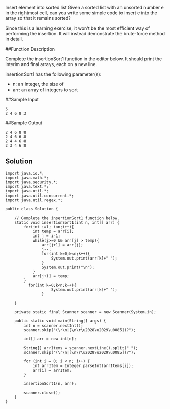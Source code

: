 Insert element into sorted list 
Given a sorted list with an unsorted number e in the rightmost cell, can you write some simple code to insert e into the array so that it remains sorted?

Since this is a learning exercise, it won't be the most efficient way of performing the insertion. It will instead demonstrate the brute-force method in detail.

##Function Description

Complete the insertionSort1 function in the editor below. It should print the interim and final arrays, each on a new line.

insertionSort1 has the following parameter(s):

- n: an integer, the size of 
- arr: an array of integers to sort

##Sample Input
```
5
2 4 6 8 3
```

##Sample Output
```
2 4 6 8 8 
2 4 6 6 8 
2 4 4 6 8 
2 3 4 6 8 
```

## Solution
```
import java.io.*;
import java.math.*;
import java.security.*;
import java.text.*;
import java.util.*;
import java.util.concurrent.*;
import java.util.regex.*;

public class Solution {

    // Complete the insertionSort1 function below.
    static void insertionSort1(int n, int[] arr) {
        for(int i=1; i<n;i++){
            int temp = arr[i];
            int j = i-1;
            while(j>=0 && arr[j] > temp){
                arr[j+1] = arr[j];
                j--;
                for(int k=0;k<n;k++){
                    System.out.print(arr[k]+" ");
                }
                System.out.print("\n");
            }
            arr[j+1] = temp;
        }
          for(int k=0;k<n;k++){
                    System.out.print(arr[k]+" ");
                }

    }

    private static final Scanner scanner = new Scanner(System.in);

    public static void main(String[] args) {
        int n = scanner.nextInt();
        scanner.skip("(\r\n|[\n\r\u2028\u2029\u0085])?");

        int[] arr = new int[n];

        String[] arrItems = scanner.nextLine().split(" ");
        scanner.skip("(\r\n|[\n\r\u2028\u2029\u0085])?");

        for (int i = 0; i < n; i++) {
            int arrItem = Integer.parseInt(arrItems[i]);
            arr[i] = arrItem;
        }

        insertionSort1(n, arr);

        scanner.close();
    }
}
```